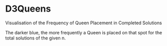 D3Queens
========

Visualisation of the Frequency of Queen Placement in Completed Solutions

The darker blue, the more frequently a Queen is placed on that spot for the total solutions of the given n.

